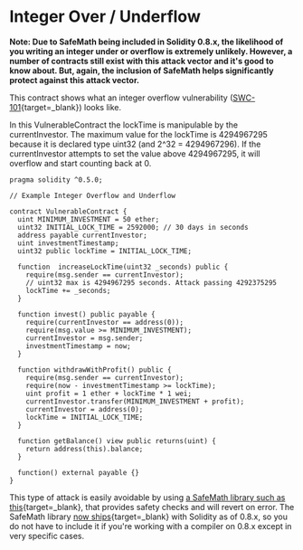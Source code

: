 # Integer Over / Underflow

**Note: Due to SafeMath being included in Solidity 0.8.x, the likelihood of you writing an integer under or overflow is extremely unlikely. However, a number of contracts still exist with this attack vector and it's good to know about. But, again, the inclusion of SafeMath helps significantly protect against this attack vector.**

This contract shows what an integer overflow vulnerability ([SWC-101](https://swcregistry.io/docs/SWC-101){target=\_blank}) looks like.

In this VulnerableContract the lockTime is manipulable by the currentInvestor. The maximum value for the lockTime is 4294967295 because it is declared type uint32 (and 2^32 = 4294967296). If the currentInvestor attempts to set the value above 4294967295, it will overflow and start counting back at 0.

```solidity
pragma solidity ^0.5.0;

// Example Integer Overflow and Underflow

contract VulnerableContract {
  uint MINIMUM_INVESTMENT = 50 ether;
  uint32 INITIAL_LOCK_TIME = 2592000; // 30 days in seconds
  address payable currentInvestor;
  uint investmentTimestamp;
  uint32 public lockTime = INITIAL_LOCK_TIME;

  function  increaseLockTime(uint32 _seconds) public {
    require(msg.sender == currentInvestor);
    // uint32 max is 4294967295 seconds. Attack passing 4292375295
    lockTime += _seconds;
  }

  function invest() public payable {
    require(currentInvestor == address(0));
    require(msg.value >= MINIMUM_INVESTMENT);
    currentInvestor = msg.sender;
    investmentTimestamp = now;
  }

  function withdrawWithProfit() public {
    require(msg.sender == currentInvestor);
    require(now - investmentTimestamp >= lockTime);
    uint profit = 1 ether + lockTime * 1 wei;
    currentInvestor.transfer(MINIMUM_INVESTMENT + profit);
    currentInvestor = address(0);
    lockTime = INITIAL_LOCK_TIME;
  }

  function getBalance() view public returns(uint) {
    return address(this).balance;
  }

  function() external payable {}
}
```

This type of attack is easily avoidable by using [a SafeMath library such as this](https://github.com/OpenZeppelin/openzeppelin-contracts/blob/master/contracts/utils/math/SafeMath.sol){target=\_blank}, that provides safety checks and will revert on error. The SafeMath library [now ships](https://blog.soliditylang.org/2020/12/16/solidity-v0.8.0-release-announcement/){target=\_blank} with Solidity as of 0.8.x, so you do not have to include it if you're working with a compiler on 0.8.x except in very specific cases.
